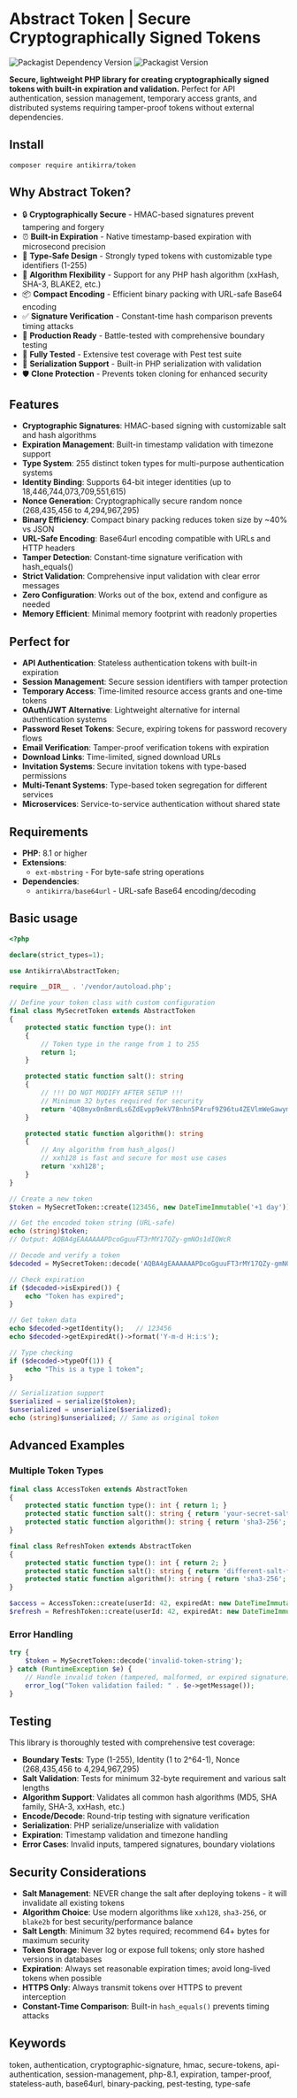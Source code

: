 # Abstract Token | Secure Cryptographically Signed Tokens

![Packagist Dependency Version](https://img.shields.io/packagist/dependency-v/antikirra/token/php)
![Packagist Version](https://img.shields.io/packagist/v/antikirra/token)

**Secure, lightweight PHP library for creating cryptographically signed tokens with built-in expiration and validation.** Perfect for API authentication, session management, temporary access grants, and distributed systems requiring tamper-proof tokens without external dependencies.

## Install

```console
composer require antikirra/token
```

## Why Abstract Token?

- 🔒 **Cryptographically Secure** - HMAC-based signatures prevent tampering and forgery
- ⏰ **Built-in Expiration** - Native timestamp-based expiration with microsecond precision
- 🎯 **Type-Safe Design** - Strongly typed tokens with customizable type identifiers (1-255)
- 🔧 **Algorithm Flexibility** - Support for any PHP hash algorithm (xxHash, SHA-3, BLAKE2, etc.)
- 📦 **Compact Encoding** - Efficient binary packing with URL-safe Base64 encoding
- ✅ **Signature Verification** - Constant-time hash comparison prevents timing attacks
- 🚀 **Production Ready** - Battle-tested with comprehensive boundary testing
- 🧪 **Fully Tested** - Extensive test coverage with Pest test suite
- 🔄 **Serialization Support** - Built-in PHP serialization with validation
- 🛡️ **Clone Protection** - Prevents token cloning for enhanced security

## Features

- **Cryptographic Signatures**: HMAC-based signing with customizable salt and hash algorithms
- **Expiration Management**: Built-in timestamp validation with timezone support
- **Type System**: 255 distinct token types for multi-purpose authentication systems
- **Identity Binding**: Supports 64-bit integer identities (up to 18,446,744,073,709,551,615)
- **Nonce Generation**: Cryptographically secure random nonce (268,435,456 to 4,294,967,295)
- **Binary Efficiency**: Compact binary packing reduces token size by ~40% vs JSON
- **URL-Safe Encoding**: Base64url encoding compatible with URLs and HTTP headers
- **Tamper Detection**: Constant-time signature verification with hash_equals()
- **Strict Validation**: Comprehensive input validation with clear error messages
- **Zero Configuration**: Works out of the box, extend and configure as needed
- **Memory Efficient**: Minimal memory footprint with readonly properties

## Perfect for

- **API Authentication**: Stateless authentication tokens with built-in expiration
- **Session Management**: Secure session identifiers with tamper protection
- **Temporary Access**: Time-limited resource access grants and one-time tokens
- **OAuth/JWT Alternative**: Lightweight alternative for internal authentication systems
- **Password Reset Tokens**: Secure, expiring tokens for password recovery flows
- **Email Verification**: Tamper-proof verification tokens with expiration
- **Download Links**: Time-limited, signed download URLs
- **Invitation Systems**: Secure invitation tokens with type-based permissions
- **Multi-Tenant Systems**: Type-based token segregation for different services
- **Microservices**: Service-to-service authentication without shared state

## Requirements

- **PHP**: 8.1 or higher
- **Extensions**:
  - `ext-mbstring` - For byte-safe string operations
- **Dependencies**:
  - `antikirra/base64url` - URL-safe Base64 encoding/decoding

## Basic usage

```php
<?php

declare(strict_types=1);

use Antikirra\AbstractToken;

require __DIR__ . '/vendor/autoload.php';

// Define your token class with custom configuration
final class MySecretToken extends AbstractToken
{
    protected static function type(): int
    {
        // Token type in the range from 1 to 255
        return 1;
    }

    protected static function salt(): string
    {
        // !!! DO NOT MODIFY AFTER SETUP !!!
        // Minimum 32 bytes required for security
        return '4Q8myx0n8mrdLs6ZdEvpp9ekV78nhn5P4ruf9Z96tu4ZEVlmWeGawymg3W0mkgPj';
    }

    protected static function algorithm(): string
    {
        // Any algorithm from hash_algos()
        // xxh128 is fast and secure for most use cases
        return 'xxh128';
    }
}

// Create a new token
$token = MySecretToken::create(123456, new DateTimeImmutable('+1 day'));

// Get the encoded token string (URL-safe)
echo (string)$token;
// Output: AQBA4gEAAAAAAPDcoGguuFT3rMY17QZy-gmNOs1dIQWcR

// Decode and verify a token
$decoded = MySecretToken::decode('AQBA4gEAAAAAAPDcoGguuFT3rMY17QZy-gmNOs1dIQWcR');

// Check expiration
if ($decoded->isExpired()) {
    echo "Token has expired";
}

// Get token data
echo $decoded->getIdentity();   // 123456
echo $decoded->getExpiredAt()->format('Y-m-d H:i:s');

// Type checking
if ($decoded->typeOf(1)) {
    echo "This is a type 1 token";
}

// Serialization support
$serialized = serialize($token);
$unserialized = unserialize($serialized);
echo (string)$unserialized; // Same as original token
```

## Advanced Examples

### Multiple Token Types

```php
final class AccessToken extends AbstractToken
{
    protected static function type(): int { return 1; }
    protected static function salt(): string { return 'your-secret-salt-min-32-bytes-long-string-here'; }
    protected static function algorithm(): string { return 'sha3-256'; }
}

final class RefreshToken extends AbstractToken
{
    protected static function type(): int { return 2; }
    protected static function salt(): string { return 'different-salt-for-refresh-tokens-min-32-bytes'; }
    protected static function algorithm(): string { return 'sha3-256'; }
}

$access = AccessToken::create(userId: 42, expiredAt: new DateTimeImmutable('+15 minutes'));
$refresh = RefreshToken::create(userId: 42, expiredAt: new DateTimeImmutable('+30 days'));
```

### Error Handling

```php
try {
    $token = MySecretToken::decode('invalid-token-string');
} catch (RuntimeException $e) {
    // Handle invalid token (tampered, malformed, or expired signature)
    error_log("Token validation failed: " . $e->getMessage());
}
```

## Testing

This library is thoroughly tested with comprehensive test coverage:

- **Boundary Tests**: Type (1-255), Identity (1 to 2^64-1), Nonce (268,435,456 to 4,294,967,295)
- **Salt Validation**: Tests for minimum 32-byte requirement and various salt lengths
- **Algorithm Support**: Validates all common hash algorithms (MD5, SHA family, SHA-3, xxHash, etc.)
- **Encode/Decode**: Round-trip testing with signature verification
- **Serialization**: PHP serialize/unserialize with validation
- **Expiration**: Timestamp validation and timezone handling
- **Error Cases**: Invalid inputs, tampered signatures, boundary violations


## Security Considerations

- **Salt Management**: NEVER change the salt after deploying tokens - it will invalidate all existing tokens
- **Algorithm Choice**: Use modern algorithms like `xxh128`, `sha3-256`, or `blake2b` for best security/performance balance
- **Salt Length**: Minimum 32 bytes required; recommend 64+ bytes for maximum security
- **Token Storage**: Never log or expose full tokens; only store hashed versions in databases
- **Expiration**: Always set reasonable expiration times; avoid long-lived tokens when possible
- **HTTPS Only**: Always transmit tokens over HTTPS to prevent interception
- **Constant-Time Comparison**: Built-in `hash_equals()` prevents timing attacks

## Keywords

token, authentication, cryptographic-signature, hmac, secure-tokens, api-authentication, session-management, php-8.1, expiration, tamper-proof, stateless-auth, base64url, binary-packing, pest-testing, type-safe
